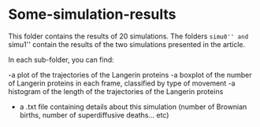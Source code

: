 # Some-simulation-results 

This folder contains the results of 20 simulations. The folders ``simu0'' and ``simu1'' contain the results of the two simulations presented in the article.

In each sub-folder, you can find:

-a plot of the trajectories of the Langerin proteins
-a boxplot of the number of Langerin proteins in each frame, classified by type of movement
-a histogram of the length of the trajectories of the Langerin proteins
- a .txt file containing details about this simulation (number of Brownian births, number of superdiffusive deaths... etc)

